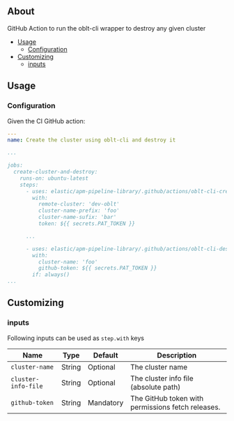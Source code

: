 ## About

GitHub Action to run the oblt-cli wrapper to destroy any given cluster

* [Usage](#usage)
  * [Configuration](#configuration)
* [Customizing](#customizing)
  * [inputs](#inputs)

## Usage

### Configuration

Given the CI GitHub action:

```yaml
---
name: Create the cluster using oblt-cli and destroy it

...

jobs:
  create-cluster-and-destroy:
    runs-on: ubuntu-latest
    steps:
      - uses: elastic/apm-pipeline-library/.github/actions/oblt-cli-create-ccs@current
        with:
          remote-cluster: 'dev-oblt'
          cluster-name-prefix: 'foo'
          cluster-name-sufix: 'bar'
          token: ${{ secrets.PAT_TOKEN }}

      ...

      - uses: elastic/apm-pipeline-library/.github/actions/oblt-cli-destroy-cluster@current
        with:
          cluster-name: 'foo'
          github-token: ${{ secrets.PAT_TOKEN }}
        if: always()
...
```

## Customizing

### inputs

Following inputs can be used as `step.with` keys

| Name                        | Type    | Default                     | Description                                       |
|-----------------------------|---------|-----------------------------|-------------------------------------------------- |
| `cluster-name `             | String  | Optional                    | The cluster name                                  |
| `cluster-info-file `        | String  | Optional                    | The cluster info file (absolute path)             |
| `github-token`              | String  | Mandatory                   | The GitHub token with permissions fetch releases. |
